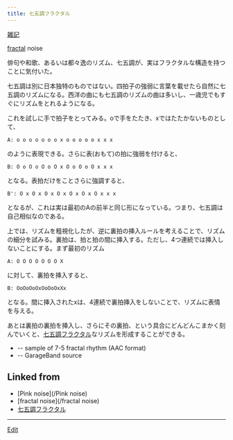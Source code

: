 ```yaml
---
title: 七五調フラクタル
---
```

[雑記](/雑記)

[fractal](/fractal) noise

俳句や和歌、あるいは都々逸のリズム、七五調が、実はフラクタルな構造を持つことに気付いた。



七五調は別に日本独特のものではない。四拍子の強弱に言葉を載せたら自然に七五調のリズムになる。西洋の曲にも七五調のリズムの曲は多いし、一歳児でもすぐにリズムをとれるようになる。



これを試しに手で拍子をとってみる。oで手をたたき、xではたたかないものとして、

```
A: o o o o o o o x o o o o o x x x
```
のように表現できる。さらに表(おもて)の拍に強弱を付けると、

```
B: O o O o O o O x O o O o O x x x
```
となる。表拍だけをことさらに強調すると、

```
B': O x O x O x O x O x O x O x x x
```
となるが、これは実は最初のAの前半と同じ形になっている。つまり、七五調は自己相似なのである。



上では、リズムを粗視化したが、逆に裏拍の挿入ルールを考えることで、リズムの細分を試みる。裏拍は、拍と拍の間に挿入する。ただし、4つ連続では挿入しないことにする。まず最初のリズム

```
A: O O O O O O O X
```
に対して、裏拍を挿入すると、

```
B: OoOoOoOxOoOoOxXx
```
となる。間に挿入されたxは、4連続で裏拍挿入をしないことで、リズムに表情を与える。



あとは裏拍の裏拍を挿入し、さらにその裏拍、という具合にどんどんこまかく刻んでいくと、[七五調フラクタル](/七五調フラクタル)なリズムを形成することができる。

* [](575.m4a) -- sample of 7-5 fractal rhythm (AAC format)
* [](575.zip) -- GarageBand source
<!--  -->








## Linked from

* [Pink noise](/Pink noise)
* [fractal noise](/fractal noise)
* [七五調フラクタル](/七五調フラクタル)


----

[Edit](https://github.com/vitroid/vitroid.github.io/edit/master/MD/七五調フラクタル.md)

